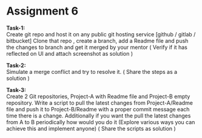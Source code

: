 # Assignment 6
<b>Task-1:</b><br>
Create git repo and host it on any public git hosting service [github / gitlab / bitbucket]
Clone that repo , create a branch, add a Readme file and push the changes to branch and get it merged by your mentor
( Verify if it has reflected on UI and attach screenshot as solution )

<b>Task-2:</b><br>
Simulate a merge conflict and try to resolve it.
( Share the steps as a solution )

<b>Task-3:</b><br>
Create 2 Git repositories, Project-A with Readme file and Project-B empty repository. Write a script to pull the latest changes from Project-A/Readme file and push it to Project-B/Readme with a proper commit message each time there is a change.
Additionally if you want the pull the latest changes from A to B periodically how would you do it (Explore various ways you can achieve this and implement anyone)
( Share the scripts as solution ) 
